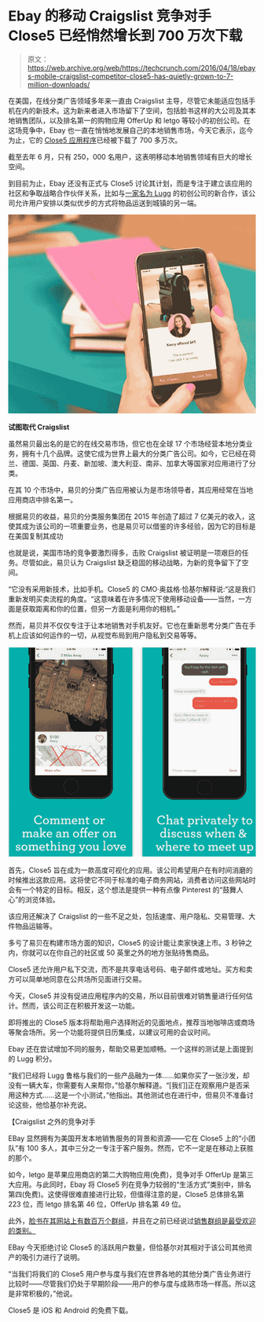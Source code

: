 # Ebay 的移动 Craigslist 竞争对手 Close5 已经悄然增长到 700 万次下载

> 原文：<https://web.archive.org/web/https://techcrunch.com/2016/04/18/ebays-mobile-craigslist-competitor-close5-has-quietly-grown-to-7-million-downloads/>

在美国，在线分类广告领域多年来一直由 Craigslist 主导，尽管它未能适应包括手机在内的新技术。这为新来者进入市场留下了空间，包括脸书这样的大公司及其本地销售团队，以及排名第一的购物应用 OfferUp 和 letgo 等较小的初创公司。在这场竞争中，Ebay 也一直在悄悄地发展自己的本地销售市场，今天它表示，迄今为止，它的 [Close5 应用程序](https://web.archive.org/web/20230314234316/https://www.close5.com/home)已经被下载了 700 多万次。

截至去年 6 月，只有 250，000 名用户，这表明移动本地销售领域有巨大的增长空间。

到目前为止，Ebay 还没有正式与 Close5 讨论其计划，而是专注于建立该应用的社区和争取战略合作伙伴关系，比如与[一家名为 Lugg](https://web.archive.org/web/20230314234316/https://techcrunch.com/2015/08/26/lugg-an-app-for-on-demand-short-distance-moves-raises-3-8-million/) 的初创公司的新合作，该公司允许用户安排以类似优步的方式将物品运送到城镇的另一端。

![home-download-l](img/785f0ee6fa2de362d5a95ee946b0ecae.png)

**试图取代 Craigslist**

虽然易贝最出名的是它的在线交易市场，但它也在全球 17 个市场经营本地分类业务，拥有十几个品牌。这使它成为世界上最大的分类广告公司。如今，它已经在荷兰、德国、英国、丹麦、新加坡、澳大利亚、南非、加拿大等国家对应用进行了分类。

在其 10 个市场中，易贝的分类广告应用被认为是市场领导者，其应用经常在当地应用商店中排名第一。

根据易贝的收益，易贝的分类服务集团在 2015 年创造了超过 7 亿美元的收入，这使其成为该公司的一项重要业务，也是易贝可以借鉴的许多经验，因为它的目标是在美国复制其成功

也就是说，美国市场的竞争要激烈得多，击败 Craigslist 被证明是一项艰巨的任务。尽管如此，易贝认为 Craigslist 缺乏稳固的移动战略，为新的竞争留下了空间。

“它没有采用新技术，比如手机。Close5 的 CMO·奥兹格·恰基尔解释说:“这是我们重新发明买卖流程的角度。“这意味着在许多情况下使用移动设备——当然，一方面是获取距离和你的位置，但另一方面是利用你的相机。”

然而，易贝并不仅仅专注于让本地销售对手机友好。它也在重新思考分类广告在手机上应该如何运作的一切，从视觉布局到用户隐私到交易等等。

![Close5_for_iPhone_2015_07_28E](img/873777e72e6799e0b359514a7003472f.png)

首先，Close5 旨在成为一款高度可视化的应用。该公司希望用户在有时间消磨的时候推出这款应用。这将使它不同于标准的电子商务网站，消费者访问这些网站时会有一个特定的目标。相反，这个想法是提供一种有点像 Pinterest 的“鼓舞人心”的浏览体验。

该应用还解决了 Craigslist 的一些不足之处，包括速度、用户隐私、交易管理、大件物品运输等。

多亏了易贝在构建市场方面的知识，Close5 的设计能让卖家快速上市。3 秒钟之内，你就可以在你自己的社区或 50 英里之外的地方张贴待售商品。

Close5 还允许用户私下交流，而不是共享电话号码、电子邮件或地址。买方和卖方可以简单地同意在公共场所见面进行交易。

今天，Close5 并没有促进应用程序内的交易，所以目前很难对销售量进行任何估计。然而，该公司正在积极开发这一功能。

即将推出的 Close5 版本将帮助用户选择附近的见面地点，推荐当地咖啡店或商场等聚会场所。另一个功能将提供日历集成，以建议可用的会议时间。

Ebay 还在尝试增加不同的服务，帮助交易更加顺畅。一个这样的测试是上面提到的 Lugg 积分。

“我们已经将 Lugg 鲁格与我们的一些产品融为一体……如果你买了一张沙发，却没有一辆大车，你需要有人来帮你，”恰基尔解释道。“[我们]正在观察用户是否采用这种方式……这是一个小测试，”他指出。其他测试也在进行中，但易贝不准备讨论这些，他恰基尔补充说。

【Craigslist 之外的竞争对手

EBay 显然拥有为美国开发本地销售服务的背景和资源——它在 Close5 上的“小团队”有 100 多人，其中三分之一专注于客户服务。然而，它不一定是在移动上获胜的那个。

如今，letgo 是苹果应用商店的第二大购物应用(免费)，竞争对手 OfferUp 是第三大应用。与此同时，Ebay 将 Close5 列在竞争力较弱的“生活方式”类别中，排名第四(免费)。这使得很难直接进行比较，但值得注意的是，Close5 总体排名第 223 位，而 letgo 排名第 46 位，OfferUp 排名第 49 位。

此外，[脸书在其网站上有数百万个群组](https://web.archive.org/web/20230314234316/http://www.facebookgroups.com/)，并且在之前已经说过[销售群组是最受欢迎的类别。](https://web.archive.org/web/20230314234316/https://techcrunch.com/2015/02/10/facebook-adds-a-new-way-to-sell-items-in-groups/)

EBay 今天拒绝讨论 Close5 的活跃用户数量，但恰基尔对其相对于该公司其他资产的吸引力进行了说明。

“当我们将我们的 Close5 用户参与度与我们在世界各地的其他分类广告业务进行比较时——尽管我们仍处于早期阶段——用户的参与度与成熟市场一样高。所以这是非常积极的，”他说。

Close5 是 iOS 和 Android 的免费下载。